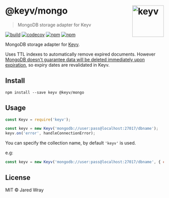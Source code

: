 # @keyv/mongo [<img width="100" align="right" src="https://jaredwray.com/images/keyv.svg" alt="keyv">](https://github.com/jaredwra/keyv)

> MongoDB storage adapter for Keyv

[![build](https://github.com/jaredwray/keyv/actions/workflows/tests.yaml/badge.svg)](https://github.com/jaredwray/keyv/actions/workflows/tests.yaml)
[![codecov](https://codecov.io/gh/jaredwray/keyv/branch/main/graph/badge.svg?token=bRzR3RyOXZ)](https://codecov.io/gh/jaredwray/keyv)
[![npm](https://img.shields.io/npm/v/@keyv/mongo.svg)](https://www.npmjs.com/package/@keyv/mongo)
[![npm](https://img.shields.io/npm/dm/@keyv/mongo)](https://npmjs.com/package/@keyv/mongo)

MongoDB storage adapter for [Keyv](https://github.com/jaredwray/keyv).

Uses TTL indexes to automatically remove expired documents. However [MongoDB doesn't guarantee data will be deleted immediately upon expiration](https://docs.mongodb.com/manual/core/index-ttl/#timing-of-the-delete-operation), so expiry dates are revalidated in Keyv.

## Install

```shell
npm install --save keyv @keyv/mongo
```

## Usage

```js
const Keyv = require('keyv');

const keyv = new Keyv('mongodb://user:pass@localhost:27017/dbname');
keyv.on('error', handleConnectionError);
```

You can specify the collection name, by default `'keyv'` is used.

e.g:

```js
const keyv = new Keyv('mongodb://user:pass@localhost:27017/dbname', { collection: 'cache' });
```

## License

MIT © Jared Wray
